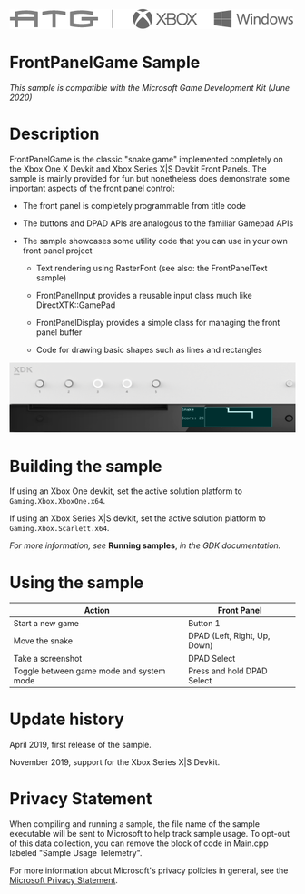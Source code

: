   ![](./media/image1.png)

#   FrontPanelGame Sample

*This sample is compatible with the Microsoft Game Development Kit (June
2020)*

# 

# Description

FrontPanelGame is the classic "snake game" implemented completely on the
Xbox One X Devkit and Xbox Series X|S Devkit Front Panels. The sample is
mainly provided for fun but nonetheless does demonstrate some important
aspects of the front panel control:

-   The front panel is completely programmable from title code

-   The buttons and DPAD APIs are analogous to the familiar Gamepad APIs

-   The sample showcases some utility code that you can use in your own
    front panel project

    -   Text rendering using RasterFont (see also: the FrontPanelText
        sample)

    -   FrontPanelInput provides a reusable input class much like
        DirectXTK::GamePad

    -   FrontPanelDisplay provides a simple class for managing the front
        panel buffer

    -   Code for drawing basic shapes such as lines and rectangles

![](./media/image3.png)

# Building the sample

If using an Xbox One devkit, set the active solution platform to `Gaming.Xbox.XboxOne.x64`.

If using an Xbox Series X|S devkit, set the active solution platform to `Gaming.Xbox.Scarlett.x64`.

*For more information, see* __Running samples__, *in the GDK documentation.*

# Using the sample

| Action                                    |  Front Panel              |
|-------------------------------------------|--------------------------|
| Start a new game                          |  Button 1                 |
| Move the snake  |  DPAD (Left, Right, Up, Down)                    |
| Take a screenshot                         |  DPAD Select              |
| Toggle between game mode and system mode  |  Press and hold DPAD Select                   |

# Update history

April 2019, first release of the sample.

November 2019, support for the Xbox Series X|S Devkit.

# Privacy Statement

When compiling and running a sample, the file name of the sample
executable will be sent to Microsoft to help track sample usage. To
opt-out of this data collection, you can remove the block of code in
Main.cpp labeled "Sample Usage Telemetry".

For more information about Microsoft's privacy policies in general, see
the [Microsoft Privacy
Statement](https://privacy.microsoft.com/en-us/privacystatement/).
